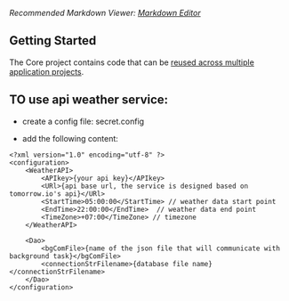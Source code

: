 ﻿*Recommended Markdown Viewer: [Markdown Editor](https://marketplace.visualstudio.com/items?itemName=MadsKristensen.MarkdownEditor2)*

## Getting Started

The Core project contains code that can be [reused across multiple application projects](https://docs.microsoft.com/dotnet/standard/net-standard#net-5-and-net-standard).


## TO use api weather service:
+ create a config file: secret.config

+ add the following content:
```
<?xml version="1.0" encoding="utf-8" ?>
<configuration>
	<WeatherAPI>
		<APIkey>{your api key}</APIkey>
		<URl>{api base url, the service is designed based on tomorrow.io's api}</URl>
		<StartTime>05:00:00</StartTime> // weather data start point
		<EndTime>22:00:00</EndTime>  // weather data end point
		<TimeZone>+07:00</TimeZone> // timezone
	</WeatherAPI>

	<Dao>
		<bgComFile>{name of the json file that will communicate with background task}</bgComFile>
		<connectionStrFilename>{database file name}</connectionStrFilename>
	</Dao>
</configuration>
```